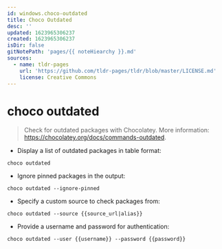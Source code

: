 ```yaml
---
id: windows.choco-outdated
title: Choco Outdated
desc: ''
updated: 1623965306237
created: 1623965306237
isDir: false
gitNotePath: 'pages/{{ noteHiearchy }}.md'
sources:
  - name: tldr-pages
    url: 'https://github.com/tldr-pages/tldr/blob/master/LICENSE.md'
    license: Creative Commons
---
```

# choco outdated

> Check for outdated packages with Chocolatey.
> More information: <https://chocolatey.org/docs/commands-outdated>.

- Display a list of outdated packages in table format:

`choco outdated`

- Ignore pinned packages in the output:

`choco outdated --ignore-pinned`

- Specify a custom source to check packages from:

`choco outdated --source {{source_url|alias}}`

- Provide a username and password for authentication:

`choco outdated --user {{username}} --password {{password}}`

